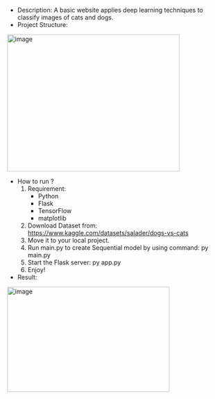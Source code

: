- Description: A basic website applies deep learning techniques to classify images of cats and dogs.
- Project Structure:
<img width="397" height="316" alt="image" src="https://github.com/user-attachments/assets/f476b948-ea08-465b-9ca9-bde6936528a7" />

- How to run ?
  1. Requirement:
      - Python
      - Flask
      - TensorFlow
      - matplotlib
  2. Download Dataset from: https://www.kaggle.com/datasets/salader/dogs-vs-cats
  4. Move it to your local project.
  5. Run main.py to create Sequential model by using command: py main.py
  6. Start the Flask server: py app.py
  7. Enjoy!
- Result:
<img width="374" height="242" alt="image" src="https://github.com/user-attachments/assets/b3d4e994-d58f-4b89-83d0-4167f55edbc8" />
